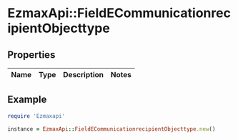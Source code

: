 # EzmaxApi::FieldECommunicationrecipientObjecttype

## Properties

| Name | Type | Description | Notes |
| ---- | ---- | ----------- | ----- |

## Example

```ruby
require 'Ezmaxapi'

instance = EzmaxApi::FieldECommunicationrecipientObjecttype.new()
```

